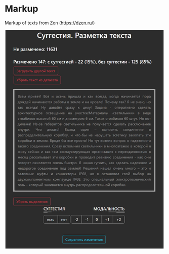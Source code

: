 # Markup
Markup of texts from Zen (https://dzen.ru/)
<p align=center><img src=main.jpg width=500></p>
